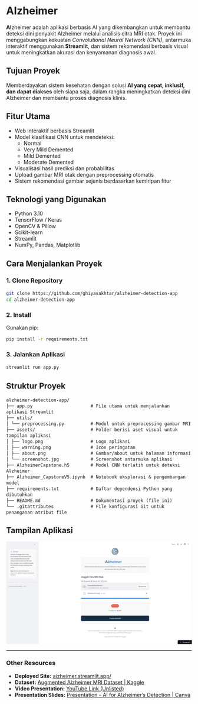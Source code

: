 # **AI**zheimer
**AI**zheimer adalah aplikasi berbasis AI yang dikembangkan untuk membantu deteksi dini penyakit Alzheimer melalui analisis citra MRI otak. Proyek ini menggabungkan kekuatan *Convolutional Neural Network (CNN)*, antarmuka interaktif menggunakan **Streamlit**, dan sistem rekomendasi berbasis visual untuk meningkatkan akurasi dan kenyamanan diagnosis awal.

## Tujuan Proyek
Memberdayakan sistem kesehatan dengan solusi **AI yang cepat, inklusif, dan dapat diakses** oleh siapa saja, dalam rangka meningkatkan deteksi dini Alzheimer dan membantu proses diagnosis klinis.

## Fitur Utama

-  Web interaktif berbasis Streamlit
- Model klasifikasi CNN untuk mendeteksi:
  - Normal
  - Very Mild Demented
  - Mild Demented
  - Moderate Demented
- Visualisasi hasil prediksi dan probabilitas
- Upload gambar MRI otak dengan preprocessing otomatis
- Sistem rekomendasi gambar sejenis berdasarkan kemiripan fitur


## Teknologi yang Digunakan
- Python 3.10
- TensorFlow / Keras
- OpenCV & Pillow
- Scikit-learn
- Streamlit
- NumPy, Pandas, Matplotlib


## Cara Menjalankan Proyek

### 1. Clone Repository
```bash
git clone https://github.com/ghiyasakhtar/alzheimer-detection-app
cd alzheimer-detection-app
```

### 2. Install 
Gunakan pip:
```bash
pip install -r requirements.txt
```

### 3. Jalankan Aplikasi
```bash
streamlit run app.py
```

## Struktur Proyek

```
alzheimer-detection-app/
├── app.py                      # File utama untuk menjalankan aplikasi Streamlit
├── utils/
│ └── preprocessing.py          # Modul untuk preprocessing gambar MRI
├── assets/                     # Folder berisi aset visual untuk tampilan aplikasi
│ ├── logo.png                  # Logo aplikasi
│ ├── warning.png               # Icon peringatan
│ ├── about.png                 # Gambar/about untuk halaman informasi
│ └── screenshot.jpg            # Screenshot antarmuka aplikasi
├── AlzheimerCapstone.h5        # Model CNN terlatih untuk deteksi Alzheimer
├── Alzheimer_CapstoneV5.ipynb  # Notebook eksplorasi & pengembangan model
├── requirements.txt            # Daftar dependensi Python yang dibutuhkan
├── README.md                   # Dokumentasi proyek (file ini)
└── .gitattributes              # File konfigurasi Git untuk penanganan atribut file
```

## Tampilan Aplikasi
<img src="https://raw.githubusercontent.com/ghiyasakhtar/alzheimer-detection-app/refs/heads/main/assets/screenshot.jpg" alt="Preview Aplikasi" width="600"/>

---

### Other Resources
* **Deployed Site:** [aizheimer.streamlit.app/](https://aizheimer.streamlit.app/)
* **Dataset:** [Augmented Alzheimer MRI Dataset | Kaggle](https://www.kaggle.com/datasets/uraninjo/augmented-alzheimer-mri-dataset)
* **Video Presentation:** [YouTube Link (Unlisted)](https://)
* **Presentation Slides:** [Presentation - AI for Alzheimer’s Detection | Canva](https://www.canva.com/design/DAGqOReI5BU/QHycU29GQMjtF-OenbprfA/edit?utm_content=DAGqOReI5BU&utm_campaign=designshare&utm_medium=link2&utm_source=sharebutton)
